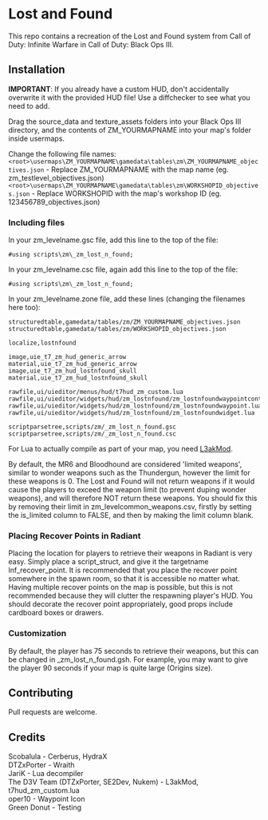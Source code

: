 # Lost and Found
This repo contains a recreation of the Lost and Found system from Call of Duty: Infinite Warfare in Call of Duty: Black Ops III.

## Installation
**IMPORTANT**: If you already have a custom HUD, don't accidentally overwrite it with the provided HUD file! Use a diffchecker to see what you need to add.

Drag the source_data and texture_assets folders into your Black Ops III directory, and the contents of ZM_YOURMAPNAME into your map's folder inside usermaps.

Change the following file names:  
`<root>\usermaps\ZM_YOURMAPNAME\gamedata\tables\zm\ZM_YOURMAPNAME_objectives.json` - Replace ZM_YOURMAPNAME with the map name (eg. zm_testlevel_objectives.json)  
`<root>\usermaps\ZM_YOURMAPNAME\gamedata\tables\zm\WORKSHOPID_objectives.json` - Replace WORKSHOPID with the map's workshop ID (eg. 123456789_objectives.json)

### Including files
In your zm_levelname.gsc file, add this line to the top of the file:  
```
#using scripts\zm\_zm_lost_n_found;
```  
In your zm_levelname.csc file, again add this line to the top of the file:  
```
#using scripts\zm\_zm_lost_n_found;
```  
In your zm_levelname.zone file, add these lines (changing the filenames here too): 
```
structuredtable,gamedata/tables/zm/ZM_YOURMAPNAME_objectives.json
structuredtable,gamedata/tables/zm/WORKSHOPID_objectives.json

localize,lostnfound

image,uie_t7_zm_hud_generic_arrow
material,uie_t7_zm_hud_generic_arrow
image,uie_t7_zm_hud_lostnfound_skull
material,uie_t7_zm_hud_lostnfound_skull

rawfile,ui/uieditor/menus/hud/t7hud_zm_custom.lua
rawfile,ui/uieditor/widgets/hud/zm_lostnfound/zm_lostnfoundwaypointcontainer.lua
rawfile,ui/uieditor/widgets/hud/zm_lostnfound/zm_lostnfoundwaypoint.lua
rawfile,ui/uieditor/widgets/hud/zm_lostnfound/zm_lostnfoundwidget.lua

scriptparsetree,scripts/zm/_zm_lost_n_found.gsc
scriptparsetree,scripts/zm/_zm_lost_n_found.csc
```

For Lua to actually compile as part of your map, you need [L3akMod](https://wiki.modme.co/wiki/black_ops_3/lua_(lui)/Installation.html).

By default, the MR6 and Bloodhound are considered 'limited weapons', similar to wonder weapons such as the Thundergun, however the limit for these
weapons is 0. The Lost and Found will not return weapons if it would cause the players to exceed the weapon limit (to prevent duping wonder weapons), and will
therefore NOT return these weapons. You should fix this by removing their limit in zm_levelcommon_weapons.csv, firstly by setting the is_limited column to FALSE,
and then by making the limit column blank.

### Placing Recover Points in Radiant
Placing the location for players to retrieve their weapons in Radiant is very easy. Simply place a script_struct, and give it the targetname lnf_recover_point.
It is recommended that you place the recover point somewhere in the spawn room, so that it is accessible no matter what. Having multiple recover points on the map
is possible, but this is not recommended because they will clutter the respawning player's HUD. You should decorate the recover point appropriately, good props
include cardboard boxes or drawers.

### Customization
By default, the player has 75 seconds to retrieve their weapons, but this can be changed in _zm_lost_n_found.gsh. For example, you may want to give the player 90
seconds if your map is quite large (Origins size).

## Contributing
Pull requests are welcome.

## Credits
Scobalula - Cerberus, HydraX  
DTZxPorter - Wraith  
JariK - Lua decompiler  
The D3V Team (DTZxPorter, SE2Dev, Nukem) - L3akMod, t7hud_zm_custom.lua  
oper10 - Waypoint Icon  
Green Donut - Testing
